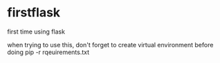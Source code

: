 # firstflask
first time using flask

when trying to use this, don't forget to create virtual environment before doing pip -r rqeuirements.txt
